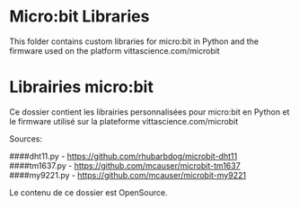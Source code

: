 # Micro:bit Libraries
This folder contains custom libraries for micro:bit in Python and the firmware used on the platform vittascience.com/microbit

# Librairies micro:bit
Ce dossier contient les librairies personnalisées pour micro:bit en Python et le firmware utilisé sur la plateforme vittascience.com/microbit

Sources:

####dht11.py - https://github.com/rhubarbdog/microbit-dht11
####tm1637.py - https://github.com/mcauser/microbit-tm1637
####my9221.py - https://github.com/mcauser/microbit-my9221

Le contenu de ce dossier est OpenSource.
